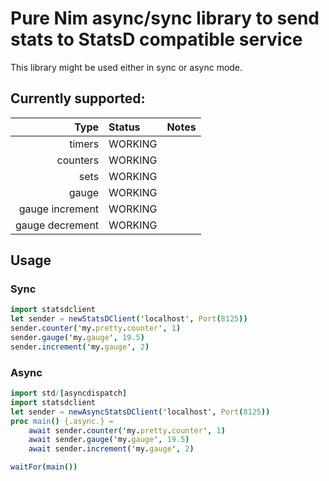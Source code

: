 # Pure Nim async/sync library to send stats to StatsD compatible service

This library might be used either in sync or async mode.

## Currently supported:
| Type                  | Status             |  Notes |
|----------------------:|:-------------------|:-------|
| timers                |       WORKING      |        |
| counters              |       WORKING      |        |
| sets                  |       WORKING      |        |
| gauge                 |       WORKING      |        |
| gauge increment       |       WORKING      |        |
| gauge decrement       |       WORKING      |        |


## Usage

### Sync
```nim
import statsdclient
let sender = newStatsDClient('localhost', Port(8125))
sender.counter('my.pretty.counter', 1)
sender.gauge('my.gauge', 19.5)
sender.increment('my.gauge', 2)
```

### Async
```nim
import std/[asyncdispatch]
import statsdclient
let sender = newAsyncStatsDClient('localhost', Port(8125))
proc main() {.async.} =
    await sender.counter('my.pretty.counter', 1)
    await sender.gauge('my.gauge', 19.5)
    await sender.increment('my.gauge', 2)

waitFor(main())
```
